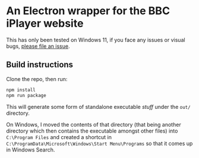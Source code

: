 # An Electron wrapper for the BBC iPlayer website
This has only been tested on Windows 11, if you face any issues or visual bugs, [please file an issue](https://github.com/donnybeelo/iplayer-electron/issues).

## Build instructions
Clone the repo, then run:
```bash
npm install
npm run package
```

This will generate some form of standalone executable _stuff_ under the `out/` directory.

On Windows, I moved the contents of that directory (that being another directory which then contains the executable amongst other files) into `C:\Program Files` 
and created a shortcut in `C:\ProgramData\Microsoft\Windows\Start Menu\Programs` so that it comes up in Windows Search.

